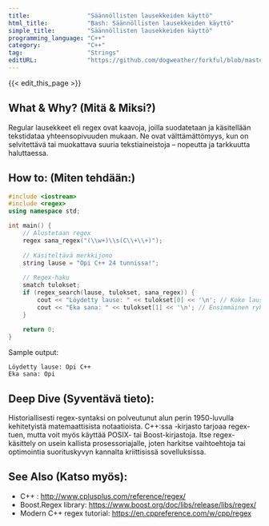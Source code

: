 ```yaml
---
title:                "Säännöllisten lausekkeiden käyttö"
html_title:           "Bash: Säännöllisten lausekkeiden käyttö"
simple_title:         "Säännöllisten lausekkeiden käyttö"
programming_language: "C++"
category:             "C++"
tag:                  "Strings"
editURL:              "https://github.com/dogweather/forkful/blob/master/content/fi/cpp/using-regular-expressions.md"
---
```


{{< edit_this_page >}}

## What & Why? (Mitä & Miksi?)
Regular lausekkeet eli regex ovat kaavoja, joilla suodatetaan ja käsitellään tekstidataa yhteensopivuuden mukaan. Ne ovat välttämättömyys, kun on selvitettävä tai muokattava suuria tekstiaineistoja – nopeutta ja tarkkuutta haluttaessa.

## How to: (Miten tehdään:)
```C++
#include <iostream>
#include <regex>
using namespace std;

int main() {
    // Alustetaan regex
    regex sana_regex("(\\w+)\\s(C\\+\\+)");
    
    // Käsiteltävä merkkijono
    string lause = "Opi C++ 24 tunnissa!";
    
    // Regex-haku
    smatch tulokset;
    if (regex_search(lause, tulokset, sana_regex)) {
        cout << "Löydetty lause: " << tulokset[0] << '\n'; // Koko lause
        cout << "Eka sana: " << tulokset[1] << '\n'; // Ensimmäinen ryhmä (\w+)
    }
    
    return 0;
}
```

Sample output:
```
Löydetty lause: Opi C++
Eka sana: Opi
```

## Deep Dive (Syventävä tieto):
Historiallisesti regex-syntaksi on polveutunut alun perin 1950-luvulla kehitetyistä matemaattisista notaatioista. C++:ssa <regex>-kirjasto tarjoaa regex-tuen, mutta voit myös käyttää POSIX- tai Boost-kirjastoja. Itse regex-käsittely on usein kallista prosessoriajalle, joten harkitse vaihtoehtoja tai optimointia suorituskyvyn kannalta kriittisissä sovelluksissa.

## See Also (Katso myös):
- C++ <regex>: http://www.cplusplus.com/reference/regex/
- Boost.Regex library: https://www.boost.org/doc/libs/release/libs/regex/
- Modern C++ regex tutorial: https://en.cppreference.com/w/cpp/regex